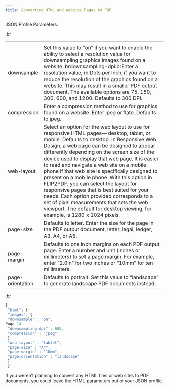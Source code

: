 ```yaml
---
title: Converting HTML and Website Pages to PDF
---
```


JSON Profile Parameters:

:br

|                  |                                                                                                                                                                                                                                                                                                                                                                                                                                                                                                                                                                                                                                                                                                      |
| ---------------- | ---------------------------------------------------------------------------------------------------------------------------------------------------------------------------------------------------------------------------------------------------------------------------------------------------------------------------------------------------------------------------------------------------------------------------------------------------------------------------------------------------------------------------------------------------------------------------------------------------------------------------------------------------------------------------------------------------- |
|                  |                                                                                                                                                                                                                                                                                                                                                                                                                                                                                                                                                                                                                                                                                                      |
| downsample       | Set this value to “on” if you want to enable the ability to select a resolution value for downsampling graphics images found on a website.\:brdownsampling-dpi\:brEnter a resolution value, in Dots per Inch, if you want to reduce the resolution of the graphics found on a website. This may result in a smaller PDF output document. The available options are 75, 150, 300, 600, and 1200. Defaults to 300 DPI.                                                                                                                                                                                                                                                                                 |
| compression      | Enter a compression method to use for graphics found on a website. Enter jpeg or flate. Defaults to jpeg.                                                                                                                                                                                                                                                                                                                                                                                                                                                                                                                                                                                            |
| web-layout       | Select an option for the web layout to use for responsive HTML pages— desktop, tablet, or mobile. Defaults to desktop. In Responsive Web Design, a web page can be designed to appear differently depending on the screen size of the device used to display that web page. It is easier to read and navigate a web site on a mobile phone if that web site is specifically designed to present on a mobile phone. With this option in FLIP2PDF, you can select the layout for responsive pages that is best suited for your needs. Each option provided corresponds to a set of pixel measurements that sets the web viewport. The default for desktop viewing, for example, is 1280 x 1024 pixels. |
| page-size        | Defaults to letter. Enter the size for the page in the PDF output document, letter, legal, ledger, A3, A4, or A5.                                                                                                                                                                                                                                                                                                                                                                                                                                                                                                                                                                                    |
| page-margin      | Defaults to one inch margins on each PDF output page. Enter a number and unit (inches or millimeters) to set a page margin. For example, enter “2.0in” for two inches or “10mm” for ten millimeters.                                                                                                                                                                                                                                                                                                                                                                                                                                                                                                 |
| page-orientation | Defaults to portrait. Set this value to “landscape” to generate landscape PDF documents instead.                                                                                                                                                                                                                                                                                                                                                                                                                                                                                                                                                                                                     |

:br

```js
}
 "html": {
 "images": {
 "downsample" : "on",
Page 14
 "downsampling-dpi" : 600,
 "compression" : "jpeg"
 },
 "web-layout" : "tablet",
 "page-size" : "A4",
 "page-margin" : "10mm",
 "page-orientation" : "landscape"
 }
 }
```

If you weren’t planning to convert any HTML files or web sites to PDF documents, you could leave the HTML parameters out of your JSON profile.
